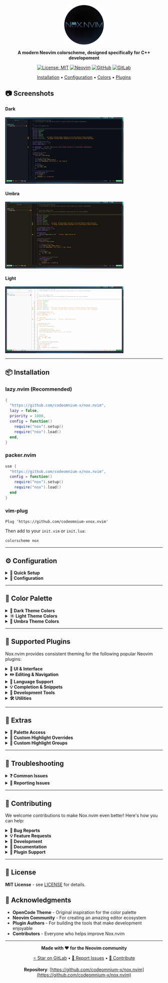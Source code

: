 <div align="center">

<img src="assets/Logo.png" width="25%">

**A modern Neovim colorscheme, designed specifically for C++ developement**

[![License: MIT](https://img.shields.io/badge/License-MIT-blue.svg)](https://gitlab.com/codeomnium3/nox.nvim/-/blob/main/LICENSE)
[![Neovim](https://img.shields.io/badge/Neovim-0.9+-green.svg)](https://neovim.io)
[![GitHub](https://img.shields.io/badge/GitHub-Repository-purple.svg)](https://github.com/codeomnium-x/nox.nvim)
[![GitLab](https://img.shields.io/badge/GitLab-Repository-orange.svg)](https://gitlab.com/codeomnium3/nox.nvim)

 [Installation](#-installation) • [Configuration](#%EF%B8%8F-configuration) • [Colors](#-color-palette) • [Plugins](#-supported-plugins)

</div>

## 📷 Screenshots

#### Dark
<img src = "assets/Dark%20Variant.jpg" width = "75%">

#### Umbra
<img src = "assets/Umbra%20Variant.jpg" width = "75%">

#### Light
<img src = "assets/Light%20Variant.jpg" width = "75%">

---

## 📦 Installation

### lazy.nvim (Recommended)

```lua
{
  "https://github.com/codeomnium-x/nox.nvim",
  lazy = false,
  priority = 1000,
  config = function()
    require("nox").setup()
    require("nox").load()
  end,
}
```

### packer.nvim

```lua
use {
  "https://github.com/codeomnium-x/nox.nvim",
  config = function()
    require("nox").setup()
    require("nox").load()
  end
}
```

### vim-plug

```vim
Plug 'https://github.com/codeomnium-xnox.nvim'
```

Then add to your `init.vim` or `init.lua`:
```vim
colorscheme nox
```

---

## ⚙️ Configuration

<details>
<summary><b>🚀 Quick Setup</b></summary>

```lua
-- Minimal setup - just activate the colorscheme
require("nox").setup()
require("nox").load()
```

</details>

<details>
<summary><b>🔧 Configuration</b></summary>

```lua
require("nox").setup({
  theme = "dark",              -- "dark", "light", or "umbra"
  transparent = false,         -- Enable transparent background
  terminal_colors = true,      -- Configure terminal colors
  dim_inactive = false,        -- Dim inactive windows

  -- Style customizations for different syntax groups
  styles = {
    comments = { italic = true },     -- Italic comments(default)
    conditionals = {},                -- if, else, switch statements
    loops = {},                       -- for, while, do loops
    functions = {},                   -- Function names and calls
    keywords = {},                    -- Language keywords
    strings = {},                     -- String literals
    variables = {},                   -- Variable names
    numbers = {},                     -- Numeric literals
    booleans = {},                    -- true, false values
    properties = {},                  -- Object properties
    types = {},                       -- Type names and declarations
  },
})

-- Apply the colorscheme
require("nox").load()
```

### Theme Switching

```lua
-- Switch to light theme
require("nox").setup({ theme = "light" })
require("nox").load()

-- Switch to dark theme
require("nox").setup({ theme = "dark" })
require("nox").load()

-- Switch to umbra theme (warm dark)
require("nox").setup({ theme = "umbra" })
require("nox").load()
```

</details>

---

## 🎨 Color Palette

<details>
<summary><b>🌙 Dark Theme Colors</b></summary>

### Base Colors
| Color | Hex | Usage |
|-------|-----|-------|
| **Background** | `#0d1117` | Main editor background |
| **Panel** | `#161b22` | Sidebar, panels |
| **Element** | `#21262d` | Floating elements |
| **Text** | `#eeeeee` | Primary text |
| **Text Muted** | `#808080` | Secondary text |

### Semantic Colors
| Color | Hex | Usage |
|-------|-----|-------|
| **Primary** | `#fab283` | Main accent |
| **Secondary** | `#5c9cf5` | Blue accent |
| **Accent** | `#9d7cd8` | Purple accent |
| **Error** | `#e06c75` | Error states |
| **Warning** | `#e5c07b` | Warning states |
| **Success** | `#7fd88f` | Success states |
| **Info** | `#56b6c2` | Information states |

### Syntax Colors
| Element | Hex | Usage |
|---------|-----|-------|
| **Keywords** | `#9d7cd8` | Language keywords |
| **Functions** | `#fab283` | Function names |
| **Strings** | `#7fd88f` | String literals |
| **Numbers** | `#e5c07b` | Numeric literals |
| **Comments** | `#808080` | Code comments |
| **Types** | `#e5c07b` | Type definitions |

</details>

<details>
<summary><b>☀️ Light Theme Colors</b></summary>

### Base Colors
| Color | Hex | Usage |
|-------|-----|-------|
| **Background** | `#fefefe` | Main editor background |
| **Panel** | `#f8f9fa` | Sidebar, panels |
| **Element** | `#f1f3f4` | Floating elements |
| **Text** | `#1a1a1a` | Primary text |
| **Text Muted** | `#8a8a8a` | Secondary text |

### Semantic Colors
| Color | Hex | Usage |
|-------|-----|-------|
| **Primary** | `#3b7dd8` | Main accent |
| **Secondary** | `#7b5bb6` | Purple accent |
| **Accent** | `#d68c27` | Orange accent |
| **Error** | `#d73a49` | Error states |
| **Warning** | `#b0851f` | Warning states |
| **Success** | `#3d9a57` | Success states |
| **Info** | `#0969da` | Information states |

### Syntax Colors
| Element | Hex | Usage |
|---------|-----|-------|
| **Keywords** | `#d68c27` | Language keywords |
| **Functions** | `#3b7dd8` | Function names |
| **Strings** | `#3d9a57` | String literals |
| **Numbers** | `#b0851f` | Numeric literals |
| **Comments** | `#8a8a8a` | Code comments |
| **Types** | `#b0851f` | Type definitions |

</details>

<details>
<summary><b>🌅 Umbra Theme Colors</b></summary>

### Base Colors
| Color | Hex | Usage |
|-------|-----|-------|
| **Background** | `#1a1612` | Main editor background |
| **Panel** | `#252017` | Sidebar, panels |
| **Element** | `#2f2a1f` | Floating elements |
| **Text** | `#f0ebe1` | Primary text |
| **Text Muted** | `#8a7f6f` | Secondary text |

### Semantic Colors
| Color | Hex | Usage |
|-------|-----|-------|
| **Primary** | `#fab283` | Main accent |
| **Secondary** | `#5c9cf5` | Blue accent |
| **Accent** | `#9d7cd8` | Purple accent |
| **Error** | `#e06c75` | Error states |
| **Warning** | `#f5a742` | Warning states |
| **Success** | `#7fd88f` | Success states |
| **Info** | `#56b6c2` | Information states |

### Syntax Colors
| Element | Hex | Usage |
|---------|-----|-------|
| **Keywords** | `#9d7cd8` | Language keywords |
| **Functions** | `#fab283` | Function names |
| **Strings** | `#7fd88f` | String literals |
| **Numbers** | `#f5a742` | Numeric literals |
| **Comments** | `#8a7f6f` | Code comments |
| **Types** | `#e5c07b` | Type definitions |

</details>

---

## 🔌 Supported Plugins

Nox.nvim provides consistent theming for the following popular Neovim plugins:

<details>
<summary><b>🎨 UI & Interface</b></summary>

- **[bufferline.nvim](https://github.com/akinsho/bufferline.nvim)**
- **[lualine.nvim](https://github.com/nvim-lualine/lualine.nvim)**
- **[noice.nvim](https://github.com/folke/noice.nvim)**
- **[trouble.nvim](https://github.com/folke/trouble.nvim)**

</details>

<details>
<summary><b>✏️ Editing & Navigation</b></summary>

- **[flash.nvim](https://github.com/folke/flash.nvim)**
- **[which-key.nvim](https://github.com/folke/which-key.nvim)**

</details>

<details>
<summary><b>🌳 Language Support</b></summary>

- **[nvim-treesitter](https://github.com/nvim-treesitter/nvim-treesitter)**
- **[nvim-treesitter](https://github.com/nvim-treesitter/nvim-treesitter)**
- **[nvim-lspconfig](https://github.com/neovim/nvim-lspconfig)**

</details>

<details>
<summary><b>💡 Completion & Snippets</b></summary>

- **[blink.cmp](https://github.com/saghen/blink.cmp)**

</details>

<details>
<summary><b>🔧 Development Tools</b></summary>

- **[gitsigns.nvim](https://github.com/lewis6991/gitsigns.nvim)**

</details>

<details>
<summary><b>🛠️ Utilities</b></summary>

- **[todo-comments.nvim](https://github.com/folke/todo-comments.nvim)**

</details>

---

## 🚀 Extras

<details>
<summary><b>🎨 Palette Access</b></summary>

Access the color palette programmatically for custom highlighting:

```lua
-- Get the current theme's color palette
local nox = require("nox")
local palette = require("nox.palette")

-- Get colors for the current theme
local colors = palette.get_colors(nox.config.theme)

-- Use colors in your own highlight groups
vim.api.nvim_set_hl(0, "MyCustomGroup", {
  fg = colors.primary,
  bg = colors.background,
  bold = true
})

-- Access raw theme base colors (modular structure)
local dark_palette = require("nox.palettes.dark")
local light_palette = require("nox.palettes.light")

-- Available color categories:
-- colors.primary, colors.secondary, colors.accent
-- colors.error, colors.warning, colors.success, colors.info
-- colors.text, colors.textMuted
-- colors.background, colors.backgroundPanel, colors.backgroundElement
-- colors.keyword, colors.function, colors.string, colors.number, etc.
```

</details>

<details>
<summary><b>🎨 Custom Highlight Overrides</b></summary>

Fine‑tune the look to your preference by overriding specific highlight groups.

Recommended: apply overrides after Nox has loaded, so your changes take precedence over the theme defaults.

### Step‑by‑step

```lua
-- 1) Load Nox
require("nox").setup({
  -- your configuration
})
require("nox").load()

-- 2) Get the palette for consistent colors (recommended)
local colors = require("nox.palette").get_colors(require("nox").config.theme)

-- 3) Apply your overrides (after load)
vim.api.nvim_set_hl(0, "Comment", { fg = colors.fg_alt, italic = false })
```

Tip: If you switch themes at runtime, use an autocmd so your overrides are re‑applied:

```lua
vim.api.nvim_create_autocmd("ColorScheme", {
  pattern = "nox",
  callback = function()
    local colors = require("nox.palette").get_colors(require("nox").config.theme)
    -- re-apply your overrides here
    vim.api.nvim_set_hl(0, "Comment", { fg = colors.fg_alt, italic = false })
  end,
})
```

See also: the Palette Access section above for details on retrieving colors.

### Basic override syntax

```lua
-- vim.api.nvim_set_hl(namespace, group, opts)
-- namespace: 0 for global
-- group: highlight group name (e.g., "Comment")
-- opts: { fg = "#RRGGBB" | colors.name, bg = ..., bold = true, italic = true, underline = true, undercurl = true }
vim.api.nvim_set_hl(0, "GroupName", { fg = colors.accent, bg = colors.bg_element, bold = true })
```

### Common customizations

- Make comments more/less prominent
```lua
-- More subtle comments
vim.api.nvim_set_hl(0, "Comment", { fg = colors.fg_alt, italic = true })

-- More prominent comments
vim.api.nvim_set_hl(0, "Comment", { fg = colors.fg, italic = false })
```

- Cursor and caret emphasis
```lua
vim.api.nvim_set_hl(0, "Cursor",       { fg = colors.bg, bg = colors.accent })
vim.api.nvim_set_hl(0, "CursorLine",   { bg = colors.bg_element })
vim.api.nvim_set_hl(0, "CursorColumn", { bg = colors.bg_element })
vim.api.nvim_set_hl(0, "CursorLineNr", { fg = colors.accent, bold = true })
```

- Search highlighting
```lua
vim.api.nvim_set_hl(0, "Search",    { fg = colors.bg, bg = colors.yellow, bold = true })
vim.api.nvim_set_hl(0, "IncSearch", { fg = colors.bg, bg = colors.orange, bold = true })
vim.api.nvim_set_hl(0, "CurSearch", { fg = colors.bg, bg = colors.orange, bold = true })
```

- Line numbers and gutter
```lua
vim.api.nvim_set_hl(0, "LineNr",     { fg = "#3c3c3c" })
vim.api.nvim_set_hl(0, "SignColumn", { fg = colors.fg_alt, bg = colors.bg })
```

### Using Nox palette for consistency

Keep your overrides cohesive by using Nox’s palette keys (see Palette Access):

```lua
local colors = require("nox.palette").get_colors(require("nox").config.theme)

vim.api.nvim_set_hl(0, "MyTitle", { fg = colors.primary, bg = colors.bg_alt, bold = true })
vim.api.nvim_set_hl(0, "MyNote",  { fg = colors.info,    bg = colors.bg_element, italic = true })
```

### Plugin‑specific overrides

You can override any plugin highlight group the same way:

```lua
-- Gitsigns
gvim = vim  -- only if your linter complains about global vim
vim.api.nvim_set_hl(0, "GitSignsAdd",    { fg = colors.green })
vim.api.nvim_set_hl(0, "GitSignsChange", { fg = colors.orange })
vim.api.nvim_set_hl(0, "GitSignsDelete", { fg = colors.red })

-- bufferline.nvim
vim.api.nvim_set_hl(0, "BufferLineFill",           { bg = colors.bg_element })
vim.api.nvim_set_hl(0, "BufferLineBufferSelected", { fg = colors.fg, bg = colors.bg, bold = true })

-- blink.cmp
vim.api.nvim_set_hl(0, "BlinkCmpMenuSelection", { fg = colors.bg, bg = colors.accent, bold = true })

-- which-key.nvim
vim.api.nvim_set_hl(0, "WhichKey",         { fg = colors.accent })
vim.api.nvim_set_hl(0, "WhichKeySeparator",{ fg = colors.fg_alt })
```

### Recommended

- Apply overrides after `require("nox").load()` or in a `ColorScheme` autocmd for persistence
- Prefer using Nox’s palette values (`colors.*`) over hard‑coded hex for a cohesive look

</details>


<details>
<summary><b>🔧 Custom Highlight Groups</b></summary>

Create custom highlight groups that integrate with the theme:

```lua
require("nox").setup({
  -- Your configuration
})

-- Define custom highlights after setup
require("nox").load()

-- Custom highlight examples
local colors = require("nox.palette").get_colors("dark") -- or "light"

vim.api.nvim_set_hl(0, "MyImportantComment", {
  fg = colors.warning,
  bg = colors.bg_element,
  italic = true,
  bold = true
})

vim.api.nvim_set_hl(0, "MyCodeBlock", {
  fg = colors.fg,
  bg = colors.bg_alt,
})
```

</details>

---

## 🔧 Troubleshooting

<details>
<summary><b>❓ Common Issues</b></summary>

### Colors look wrong or washed out

**Solution**: Ensure your terminal supports true colors:

```lua
-- Add to your init.lua
vim.o.termguicolors = true
```

For terminal emulators, check that 24-bit color support is enabled.

### Theme doesn't load properly

**Solution**: Make sure Nox is loaded with high priority:

```lua
{
  "https://gitlab.com/codeomnium3/nox.nvim",
  priority = 1000,  -- Load before other plugins
  lazy = false,     -- Don't lazy load colorschemes
}
```

### Plugin highlights are missing

**Solution**: Load Nox before other UI plugins:

```lua
-- In your plugin manager, ensure nox loads first
{
  "https://gitlab.com/codeomnium3/nox.nvim",
  priority = 1000,
  config = function()
    require("nox").setup()
    require("nox").load()
  end,
},
{
  "other-ui-plugin",
  dependencies = { "https://gitlab.com/codeomnium3/nox.nvim" },
}
```

### Transparent background not working

**Solution**: Enable transparency in your terminal and Nox config:

```lua
require("nox").setup({
  transparent = true,
})
```

Also ensure your terminal emulator supports transparency.

</details>

<details>
<summary><b>🐛 Reporting Issues</b></summary>

When reporting issues, please include:

1. **Neovim version**: `nvim --version`
2. **Terminal emulator** and version
3. **Plugin manager** (lazy.nvim, packer, etc.)
4. **Minimal config** that reproduces the issue
5. **Screenshots** if it's a visual issue

[Report issues on GitLab](https://gitlab.com/codeomnium3/nox.nvim/-/issues)

</details>

---

## 🤝 Contributing

We welcome contributions to make Nox.nvim even better! Here's how you can help:

<details>
<summary><b>🐛 Bug Reports</b></summary>

- Use the [issue tracker](https://gitlab.com/codeomnium3/nox.nvim/-/issues) to report bugs
- Include your Neovim version, terminal, and configuration
- Provide steps to reproduce the issue
- Add screenshots for visual issues

</details>

<details>
<summary><b>💡 Feature Requests</b></summary>

- Suggest new features or improvements via [issues](https://gitlab.com/codeomnium3/nox.nvim/-/issues)
- Explain the use case and expected behavior
- Consider contributing the implementation!

</details>

<details>
<summary><b>🔧 Development</b></summary>

### Getting Started

1. **Fork** the repository on GitLab
2. **Clone** your fork locally:
   ```bash
   git clone https://github.com/yourusername/nox.nvim.git
   cd nox.nvim
   ```

3. **Create** a feature branch:
   ```bash
   git checkout -b feature/amazing-feature
   ```

4. **Make** your changes and test thoroughly
5. **Commit** with clear messages:
   ```bash
   git commit -m 'feat: add amazing feature'
   ```

6. **Push** to your branch:
   ```bash
   git push origin feature/amazing-feature
   ```

7. **Open** a Merge Request

</details>

<details>
<summary><b>📝 Documentation</b></summary>

- Help improve documentation and examples
- Fix typos or unclear explanations
- Add usage examples for specific plugins
- Translate documentation (future)

</details>

<details>
<summary><b>🎨 Plugin Support</b></summary>

Adding support for a new plugin:

1. **Identify** the plugin's highlight groups
2. **Add** highlight definitions in [`lua/nox/groups/integrations/init.lua`](lua/nox/groups/integrations/init.lua)
3. **Test** the integration thoroughly
4. **Update** the plugin list in README.md
5. **Submit** a merge request

Example:
```lua
-- In lua/nox/groups/integrations/init.lua
function M.setup(colors, config)
  -- Add your plugin highlights here
  highlight("YourPluginHighlight", {
    fg = colors.primary,
    bg = colors.background
  })
end
```

</details>

---

## 📄 License

**MIT License** - see [LICENSE](https://github.com/codeomnium-x/nox.nvim/blob/main/LICENSE) for details.

## 🙏 Acknowledgments

- **OpenCode Theme** - Original inspiration for the color palette
- **Neovim Community** - For creating an amazing editor ecosystem
- **Plugin Authors** - For building the tools that make development enjoyable
- **Contributors** - Everyone who helps improve Nox.nvim

---

<div align="center">

**Made with ❤️ for the Neovim community**

[⭐ Star on GitLab](https://github.com/codeomnium-xomnium-x/nox.nvim) • [🐛 Report Issues](https://github.com/codeomnium-x/nox.nvim/issues) • [🤝 Contribute](https://github.com/codeomnium-x/nox.nvim/pulls)

**Repository**: [https://github.com/codeomnium-x/nox.nvim](https://github.com/codeomnium-x/nox.nvim)

</div>

